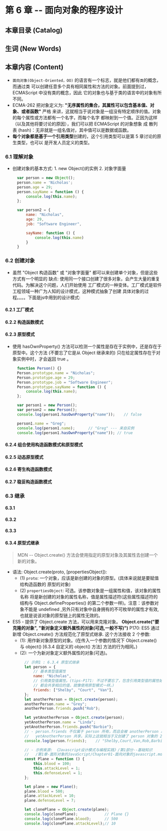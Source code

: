 # 第 6 章 -- 面向对象的程序设计
 
## 本章目录 (Catalog)


## 生词 (New Words)

## 本章内容 (Content)   
- `面向对象(Object-Oriented，OO)` 的语言有一个标志，就是他们都有`类`的概念，而通过类
   可以创建任意多个具有相同属性和方法的对象。前面提到过，ECMAScript 中没有类的概念，因此
   它的对象也与基于类的语言中的对象有所不同。
- ECMA-262 把对象定义为: **"无序属性的集合，其属性可以包含基本值、对象、或者函数"** 严格
  来讲，这就相当于说对象是一组没有特定顺序的值。对象的每个属性或方法都有一个名字，而每个名字
  都映射到一个值。正因为这样（以及其他将要讨论的原因），我们可以把 ECMAScript 的对象想象
  成 散列表 (hash)：无非就是一组名值对，其中值可以是数据或函数。
 - **每个对象都是基于一个引用类型**创建的，这个引用类型可以是第 5 章讨论的原生类型，也可以
   是开发人员定义的类型。

### 6.1 理解对象
- 创建对象的基本方式: 1. new Object()的实例  2. 对象字面量
  ```javascript
    var person = new Object();
    person.name = 'Nicholas';
    person.age = 29;
    person.sayName = function () {
        console.log(this.name);
    };

    var person2 = {
        name: "Nicholas",
        age: 29,
        job: "Software Engineer",

        sayName: function () {
            console.log(this.name)
        }
    }
  ```

### 6.2 创建对象
- 虽然 "Object 构造函数" 或 "对象字面量" 都可以来创建单个对象，但是这些方式有一个明显的
  缺点: 使用同一个接口创建了很多对象，会产生大量的重复代码。为解决这个问题，人们开始使用
  工厂模式的一种变体。工厂模式是软件工程领域一种广为人知的设计模式，这种模式抽象了创建
  具体对象的过程。。。。下面是js中用到的设计模式:
#### 6.2.1 工厂模式
#### 6.2.2 构造函数模式
#### 6.2.3 原型模式
- 使用 hasOwnProperty() 方法可以检测一个属性是存在于实例中，还是存在于原型中。这个方法
  (不要忘了它是从 Object 继承来的) 只在给定属性存在于对象实例中时，才会返回 true 。
  ```javascript
    function Person() {}
    Person.prototype.name = "Nicholas";
    Person.prototype.age = 29;
    Person.prototype.job = "Software Engineer";
    Person.prototype.sayName = function () {
        console.log(this.name);
    };

    var person1 = new Person();
    var person2 = new Person();
    console.log(person1.hasOwnProperty("name"));    // false

    person1.name = "Greg";
    console.log(person1.name);      // "Greg" --- 来自实例
    console.log(person1.hasOwnProperty("name")); // true    
  ```
#### 6.2.4 组合使用构造函数模式和原型模式
#### 6.2.5 动态原型模式
#### 6.2.6 寄生构造函数模式
#### 6.2.7 稳妥构造函数模式


### 6.3 继承
#### 6.3.1
#### 6.3.2
#### 6.3.3
#### 6.3.4 原型式继承
> MDN -- Object.create() 方法会使用指定的原型对象及其属性去创建一个新的对象。
- 语法: Object.create(proto, [propertiesObject]):
    + (1) `proto`: 一个对象，应该是新创建的对象的原型。(具体来说就是要赋值给构造函数的
      原型的对象)
    + (2) `propertiesObject`: 可选。该参数对象是一组属性和值，该对象的属性名称
      将是新创建的对象的属性名称，值是属性描述符(这些属性描述符的结构与
      Object.defineProperties() 的第二个参数一样)。注意：该参数对象不能是 undefined
      ,另外只有对象中自身拥有的不可枚举的属性才有效,也就是说该对象的原型链上的属性无效的。
- ES5 - 提供了 Object.create 方法，可以用来克隆对象。
  **Object.create("要克隆的对象", "新对象定义额外属性的对象(可选,一般不写)")**
  P170: ES5 通过新增 Object.create() 方法规范化了原型式继承. 这个方法接收 2 个参数: 
    + (1): 用作新对象原型的对象。(在传入一个参数的情况下 Object.create() 与 
        object() [6.3.4 自定义的 object() 方法] 方法的行为相同。)
    + (2): 一个为新对象定义额外属性的对象(可选)。
      ```javascript
        // 示例1 : 6.3.4 原型式继承
        let person = {
            // 基本类型值属性
            name: "Nicholas",
            // 引用类型值属性。(tips-P171: 不过不要忘了，包含引用类型值的属性始终
            // 都会共享相应的值，就像使用原型模式一样。)
            friends: ["Shelby", "Court", "Van"],
        };
        let anotherPerson = Object.create(person);
        anotherPerson.name = "Grey";
        anotherPerson.friends.push("Rob");

        let yetAnotherPerson = Object.create(person);
        yetAnotherPerson.name = "Linda";
        yetAnotherPerson.friends.push("Barbie");
        // - person.friends 不仅属于 person 所有，而且会被 anotherPerson 以及 
        //   yetAnotherPerson 共享。实际上这就相当于又创建了 person 对象的 2 个副本。
        console.log(person.friends);    // "Shelby,Court,Van,Rob,Barbie"
      ```
      ```javascript
        // - 示例来源: 《Javascript设计模式与编程实践》/第1部分--基础知识
        //   /第1章-面形对象的JavaScript/Chapter01-面向对象的javascript.md
        const Plane = function () {
            this.blood = 100;
            this.attackLevel = 1;
            this.defenseLevel = 1;
        };

        let plane = new Plane();
        plane.blood = 500;
        plane.attackLevel = 10;
        plane.defenseLevel = 7;

        let clonePlane = Object.create(plane);
        console.log(clonePlane);            // Plane {}
        console.log(clonePlane.blood);      // 500
        console.log(clonePlane.attackLevel);// 10
      ```

